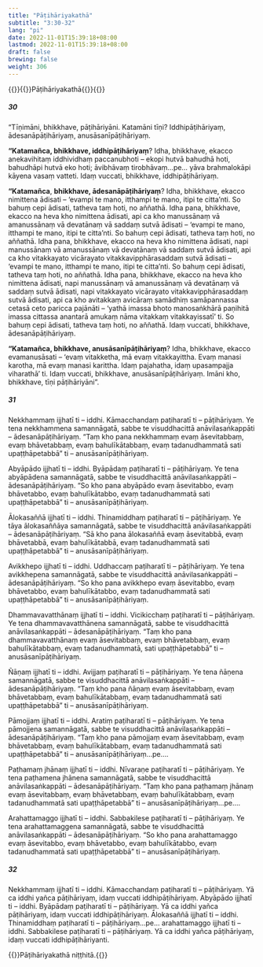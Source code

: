 ```yaml
---
title: "Pāṭihāriyakathā"
subtitle: "3:30-32"
lang: "pi"
date: 2022-11-01T15:39:18+08:00
lastmod: 2022-11-01T15:39:18+08:00
draft: false
brewing: false
weight: 306
---
```



{{<subtitle>}}{{<suttalink src="ps3.6">}}Pāṭihāriyakathā{{</suttalink>}}{{</subtitle>}}

##### 30

“Tīṇimāni, bhikkhave, pāṭihāriyāni. Katamāni tīṇi? Iddhipāṭihāriyaṃ, ādesanāpāṭihāriyaṃ, anusāsanīpāṭihāriyaṃ.

**“Katamañca, bhikkhave, iddhipāṭihāriyaṃ**? Idha, bhikkhave, ekacco anekavihitaṃ iddhividhaṃ paccanubhoti – ekopi hutvā bahudhā hoti, bahudhāpi hutvā eko hoti; āvibhāvaṃ tirobhāvaṃ…pe… yāva brahmalokāpi kāyena vasaṃ vatteti. Idaṃ vuccati, bhikkhave, iddhipāṭihāriyaṃ.

**“Katamañca**, **bhikkhave, ādesanāpāṭihāriyaṃ**? Idha, bhikkhave, ekacco nimittena ādisati – ‘evampi te mano, itthampi te mano, itipi te citta’nti. So bahuṃ cepi ādisati, tatheva taṃ hoti, no aññathā. Idha pana, bhikkhave, ekacco na heva kho nimittena ādisati, api ca kho manussānaṃ vā amanussānaṃ vā devatānaṃ vā saddaṃ sutvā ādisati – ‘evampi te mano, itthampi te mano, itipi te citta’nti. So bahuṃ cepi ādisati, tatheva taṃ hoti, no aññathā. Idha pana, bhikkhave, ekacco na heva kho nimittena ādisati, napi manussānaṃ vā amanussānaṃ vā devatānaṃ vā saddaṃ sutvā ādisati, api ca kho vitakkayato vicārayato vitakkavipphārasaddaṃ sutvā ādisati – ‘evampi te mano, itthampi te mano, itipi te citta’nti. So bahuṃ cepi ādisati, tatheva taṃ hoti, no aññathā. Idha pana, bhikkhave, ekacco na heva kho nimittena ādisati, napi manussānaṃ vā amanussānaṃ vā devatānaṃ vā saddaṃ sutvā ādisati, napi vitakkayato vicārayato vitakkavipphārasaddaṃ sutvā ādisati, api ca kho avitakkaṃ avicāraṃ samādhiṃ samāpannassa cetasā ceto paricca pajānāti – ‘yathā imassa bhoto manosaṅkhārā paṇihitā imassa cittassa anantarā amukaṃ nāma vitakkaṃ vitakkayissatī’ ti. So bahuṃ cepi ādisati, tatheva taṃ hoti, no aññathā. Idaṃ vuccati, bhikkhave, ādesanāpāṭihāriyaṃ.

**“Katamañca, bhikkhave, anusāsanīpāṭihāriyaṃ**? Idha, bhikkhave, ekacco evamanusāsati – ‘evaṃ vitakketha, mā evaṃ vitakkayittha. Evaṃ manasi karotha, mā evaṃ manasi karittha. Idaṃ pajahatha, idaṃ upasampajja viharathā’ ti. Idaṃ vuccati, bhikkhave, anusāsanīpāṭihāriyaṃ. Imāni kho, bhikkhave, tīṇi pāṭihāriyāni”.

##### 31

Nekkhammaṃ ijjhatī ti – iddhi. Kāmacchandaṃ paṭiharatī ti – pāṭihāriyaṃ. Ye tena nekkhammena samannāgatā, sabbe te visuddhacittā anāvilasaṅkappāti – ādesanāpāṭihāriyaṃ. “Taṃ kho pana nekkhammaṃ evaṃ āsevitabbaṃ, evaṃ bhāvetabbaṃ, evaṃ bahulīkātabbaṃ, evaṃ tadanudhammatā sati upaṭṭhāpetabbā” ti – anusāsanīpāṭihāriyaṃ.

Abyāpādo ijjhatī ti – iddhi. Byāpādaṃ paṭiharatī ti – pāṭihāriyaṃ. Ye tena abyāpādena samannāgatā, sabbe te visuddhacittā anāvilasaṅkappāti – ādesanāpāṭihāriyaṃ. “So kho pana abyāpādo evaṃ āsevitabbo, evaṃ bhāvetabbo, evaṃ bahulīkātabbo, evaṃ tadanudhammatā sati upaṭṭhāpetabbā” ti – anusāsanīpāṭihāriyaṃ.

Ālokasaññā ijjhatī ti – iddhi. Thinamiddhaṃ paṭiharatī ti – pāṭihāriyaṃ. Ye tāya ālokasaññāya samannāgatā, sabbe te visuddhacittā anāvilasaṅkappāti – ādesanāpāṭihāriyaṃ. “Sā kho pana ālokasaññā evaṃ āsevitabbā, evaṃ bhāvetabbā, evaṃ bahulīkātabbā, evaṃ tadanudhammatā sati upaṭṭhāpetabbā” ti – anusāsanīpāṭihāriyaṃ.

Avikkhepo ijjhatī ti – iddhi. Uddhaccaṃ paṭiharatī ti – pāṭihāriyaṃ. Ye tena avikkhepena samannāgatā, sabbe te visuddhacittā anāvilasaṅkappāti – ādesanāpāṭihāriyaṃ. “So kho pana avikkhepo evaṃ āsevitabbo, evaṃ bhāvetabbo, evaṃ bahulīkātabbo, evaṃ tadanudhammatā sati upaṭṭhāpetabbā” ti – anusāsanīpāṭihāriyaṃ.

Dhammavavatthānaṃ ijjhatī ti – iddhi. Vicikicchaṃ paṭiharatī ti – pāṭihāriyaṃ. Ye tena dhammavavatthānena samannāgatā, sabbe te visuddhacittā anāvilasaṅkappāti – ādesanāpāṭihāriyaṃ. “Taṃ kho pana dhammavavatthānaṃ evaṃ āsevitabbaṃ, evaṃ bhāvetabbaṃ, evaṃ bahulīkātabbaṃ, evaṃ tadanudhammatā, sati upaṭṭhāpetabbā” ti – anusāsanīpāṭihāriyaṃ.

Ñāṇaṃ ijjhatī ti – iddhi. Avijjaṃ paṭiharatī ti – pāṭihāriyaṃ. Ye tena ñāṇena samannāgatā, sabbe te visuddhacittā anāvilasaṅkappāti – ādesanāpāṭihāriyaṃ. “Taṃ kho pana ñāṇaṃ evaṃ āsevitabbaṃ, evaṃ bhāvetabbaṃ, evaṃ bahulīkātabbaṃ, evaṃ tadanudhammatā sati upaṭṭhāpetabbā” ti – anusāsanīpāṭihāriyaṃ.

Pāmojjaṃ ijjhatī ti – iddhi. Aratiṃ paṭiharatī ti – pāṭihāriyaṃ. Ye tena pāmojjena samannāgatā, sabbe te visuddhacittā anāvilasaṅkappāti – ādesanāpāṭihāriyaṃ. “Taṃ kho pana pāmojjaṃ evaṃ āsevitabbaṃ, evaṃ bhāvetabbaṃ, evaṃ bahulīkātabbaṃ, evaṃ tadanudhammatā sati upaṭṭhāpetabbā” ti – anusāsanīpāṭihāriyaṃ…pe….

Paṭhamaṃ jhānaṃ ijjhatī ti – iddhi. Nīvaraṇe paṭiharatī ti – pāṭihāriyaṃ. Ye tena paṭhamena jhānena samannāgatā, sabbe te visuddhacittā anāvilasaṅkappāti – ādesanāpāṭihāriyaṃ. “Taṃ kho pana paṭhamaṃ jhānaṃ evaṃ āsevitabbaṃ, evaṃ bhāvetabbaṃ, evaṃ bahulīkātabbaṃ, evaṃ tadanudhammatā sati upaṭṭhāpetabbā” ti – anusāsanīpāṭihāriyaṃ…pe….

Arahattamaggo ijjhatī ti – iddhi. Sabbakilese paṭiharatī ti – pāṭihāriyaṃ. Ye tena arahattamaggena samannāgatā, sabbe te visuddhacittā anāvilasaṅkappāti – ādesanāpāṭihāriyaṃ. “So kho pana arahattamaggo evaṃ āsevitabbo, evaṃ bhāvetabbo, evaṃ bahulīkātabbo, evaṃ tadanudhammatā sati upaṭṭhāpetabbā” ti – anusāsanīpāṭihāriyaṃ.

##### 32

Nekkhammaṃ ijjhatī ti – iddhi. Kāmacchandaṃ paṭiharatī ti – pāṭihāriyaṃ. Yā ca iddhi yañca pāṭihāriyaṃ, idaṃ vuccati iddhipāṭihāriyaṃ. Abyāpādo ijjhatī ti – iddhi. Byāpādaṃ paṭiharatī ti – pāṭihāriyaṃ. Yā ca iddhi yañca pāṭihāriyaṃ, idaṃ vuccati iddhipāṭihāriyaṃ. Ālokasaññā ijjhatī ti – iddhi. Thinamiddhaṃ paṭiharatī ti – pāṭihāriyaṃ…pe… arahattamaggo ijjhatī ti – iddhi. Sabbakilese paṭiharatī ti – pāṭihāriyaṃ. Yā ca iddhi yañca pāṭihāriyaṃ, idaṃ vuccati iddhipāṭihāriyanti.

{{<eof>}}Pāṭihāriyakathā niṭṭhitā.{{</eof>}}